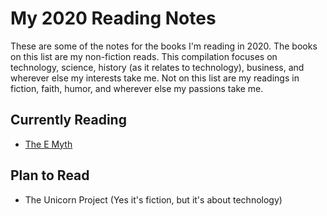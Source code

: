 # My 2020 Reading Notes

These are some of the notes for the books I'm reading in 2020. The books on this list are my non-fiction reads. This compilation focuses on technology, science, history (as it relates to technology), business, and wherever else my interests take me. Not on this list are my readings in fiction, faith, humor, and wherever else my passions take me. 

## Currently Reading
* [The E Myth](https://github.com/OrionSeven/2020BookNotes/blob/master/The%20E%20Myth)

## Plan to Read
* The Unicorn Project (Yes it's fiction, but it's about technology)
